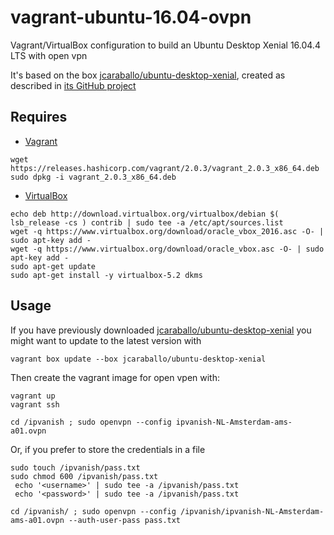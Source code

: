 vagrant-ubuntu-16.04-ovpn
=========================

Vagrant/VirtualBox configuration to build an Ubuntu Desktop Xenial 16.04.4 LTS with open vpn

It's based on the box [jcaraballo/ubuntu-desktop-xenial](https://app.vagrantup.com/jcaraballo/boxes/ubuntu-desktop-xenial),
created as described in [its GitHub project](https://github.com/jcaraballo/vagrant-box-ubuntu-desktop-xenial)

Requires
--------

* [Vagrant](https://www.vagrantup.com/downloads.html)
```
wget https://releases.hashicorp.com/vagrant/2.0.3/vagrant_2.0.3_x86_64.deb
sudo dpkg -i vagrant_2.0.3_x86_64.deb
```

* [VirtualBox](https://www.virtualbox.org/wiki/Linux_Downloads)
```
echo deb http://download.virtualbox.org/virtualbox/debian $( lsb_release -cs ) contrib | sudo tee -a /etc/apt/sources.list
wget -q https://www.virtualbox.org/download/oracle_vbox_2016.asc -O- | sudo apt-key add -
wget -q https://www.virtualbox.org/download/oracle_vbox.asc -O- | sudo apt-key add -
sudo apt-get update
sudo apt-get install -y virtualbox-5.2 dkms
```

Usage
-----
If you have previously downloaded [jcaraballo/ubuntu-desktop-xenial](https://app.vagrantup.com/jcaraballo/boxes/ubuntu-desktop-xenial) you might want to update to the latest version with
```
vagrant box update --box jcaraballo/ubuntu-desktop-xenial
```

Then create the vagrant image for open vpen with:

```
vagrant up
vagrant ssh

cd /ipvanish ; sudo openvpn --config ipvanish-NL-Amsterdam-ams-a01.ovpn
```

Or, if you prefer to store the credentials in a file
```
sudo touch /ipvanish/pass.txt
sudo chmod 600 /ipvanish/pass.txt
 echo '<username>' | sudo tee -a /ipvanish/pass.txt
 echo '<password>' | sudo tee -a /ipvanish/pass.txt

cd /ipvanish/ ; sudo openvpn --config /ipvanish/ipvanish-NL-Amsterdam-ams-a01.ovpn --auth-user-pass pass.txt
```
